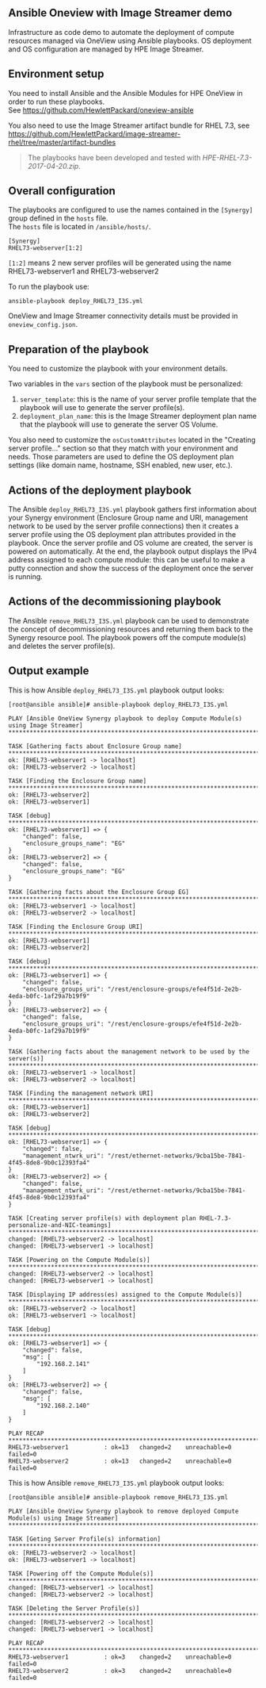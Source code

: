 ## Ansible Oneview with Image Streamer demo

Infrastructure as code demo to automate the deployment of compute resources managed via OneView using Ansible playbooks.
OS deployment and OS configuration are managed by HPE Image Streamer.   

   

## Environment setup

You need to install Ansible and the Ansible Modules for HPE OneView in order to run these playbooks.    
See https://github.com/HewlettPackard/oneview-ansible 

You also need to use the Image Streamer artifact bundle for RHEL 7.3, see https://github.com/HewlettPackard/image-streamer-rhel/tree/master/artifact-bundles   

>The playbooks have been developed and tested with *HPE-RHEL-7.3-2017-04-20.zip*.

## Overall configuration

The playbooks are configured to use the names contained in the `[Synergy]` group defined in the `hosts` file.  
The `hosts` file is located in `/ansible/hosts/`.

```
[Synergy]
RHEL73-webserver[1:2]
```
`[1:2]` means 2 new server profiles will be generated using the name RHEL73-webserver1 and RHEL73-webserver2   

To run the playbook use:
```
ansible-playbook deploy_RHEL73_I3S.yml
```
OneView and Image Streamer connectivity details must be provided in `oneview_config.json`.

## Preparation of the playbook

You need to customize the playbook with your environment details. 

Two variables in the `vars` section of the playbook must be personalized:   
1. `server_template`: this is the name of your server profile template that the playbook will use to generate the server profile(s).   
2. `deployment_plan_name`: this is the Image Streamer deployment plan name that the playbook will use to generate the server OS Volume.    

You also need to customize the `osCustomAttributes` located in the "Creating server profile..." section so that they match with your environment and needs. Those parameters are used to define the OS deployment plan settings (like domain name, hostname, SSH enabled, new user, etc.).

## Actions of the deployment playbook

The Ansible `deploy_RHEL73_I3S.yml` playbook gathers first information about your Synergy environment (Enclosure Group name and URI, management network to be used by the server profile connections) then it creates a server profile using the OS deployment plan attributes provided in the playbook. Once the server profile and OS volume are created, the server is powered on automatically. At the end, the playbook output displays the IPv4 address assigned to each compute module: this can be useful to make a putty connection and show the success of the deployment once the server is running.

## Actions of the decommissioning playbook

The Ansible `remove_RHEL73_I3S.yml` playbook can be used to demonstrate the concept of decommissioning resources and returning them back to the Synergy resource pool. The playbook powers off the compute module(s) and deletes the server profile(s). 

## Output example

This is how Ansible `deploy_RHEL73_I3S.yml` playbook output looks:  

```
[root@ansible ansible]# ansible-playbook deploy_RHEL73_I3S.yml

PLAY [Ansible OneView Synergy playbook to deploy Compute Module(s) using Image Streamer] ***********************************************************************************************

TASK [Gathering facts about Enclosure Group name] **************************************************************************************************************************************
ok: [RHEL73-webserver1 -> localhost]
ok: [RHEL73-webserver2 -> localhost]

TASK [Finding the Enclosure Group name] ************************************************************************************************************************************************
ok: [RHEL73-webserver2]
ok: [RHEL73-webserver1]

TASK [debug] ***************************************************************************************************************************************************************************
ok: [RHEL73-webserver1] => {
    "changed": false,
    "enclosure_groups_name": "EG"
}
ok: [RHEL73-webserver2] => {
    "changed": false,
    "enclosure_groups_name": "EG"
}

TASK [Gathering facts about the Enclosure Group EG] ************************************************************************************************************************************
ok: [RHEL73-webserver1 -> localhost]
ok: [RHEL73-webserver2 -> localhost]

TASK [Finding the Enclosure Group URI] *************************************************************************************************************************************************
ok: [RHEL73-webserver1]
ok: [RHEL73-webserver2]

TASK [debug] ***************************************************************************************************************************************************************************
ok: [RHEL73-webserver1] => {
    "changed": false,
    "enclosure_groups_uri": "/rest/enclosure-groups/efe4f51d-2e2b-4eda-b0fc-1af29a7b19f9"
}
ok: [RHEL73-webserver2] => {
    "changed": false,
    "enclosure_groups_uri": "/rest/enclosure-groups/efe4f51d-2e2b-4eda-b0fc-1af29a7b19f9"
}

TASK [Gathering facts about the management network to be used by the server(s)] ********************************************************************************************************
ok: [RHEL73-webserver1 -> localhost]
ok: [RHEL73-webserver2 -> localhost]

TASK [Finding the management network URI] **********************************************************************************************************************************************
ok: [RHEL73-webserver1]
ok: [RHEL73-webserver2]

TASK [debug] ***************************************************************************************************************************************************************************
ok: [RHEL73-webserver1] => {
    "changed": false,
    "management_ntwrk_uri": "/rest/ethernet-networks/9cba15be-7841-4f45-8de8-9b0c12393fa4"
}
ok: [RHEL73-webserver2] => {
    "changed": false,
    "management_ntwrk_uri": "/rest/ethernet-networks/9cba15be-7841-4f45-8de8-9b0c12393fa4"
}

TASK [Creating server profile(s) with deployment plan RHEL-7.3-personalize-and-NIC-teamings] *******************************************************************************************
changed: [RHEL73-webserver2 -> localhost]
changed: [RHEL73-webserver1 -> localhost]

TASK [Powering on the Compute Module(s)] ***********************************************************************************************************************************************
changed: [RHEL73-webserver2 -> localhost]
changed: [RHEL73-webserver1 -> localhost]

TASK [Displaying IP address(es) assigned to the Compute Module(s)] *********************************************************************************************************************
ok: [RHEL73-webserver2 -> localhost]
ok: [RHEL73-webserver1 -> localhost]

TASK [debug] ***************************************************************************************************************************************************************************
ok: [RHEL73-webserver1] => {
    "changed": false,
    "msg": [
        "192.168.2.141"
    ]
}
ok: [RHEL73-webserver2] => {
    "changed": false,
    "msg": [
        "192.168.2.140"
    ]
}

PLAY RECAP *****************************************************************************************************************************************************************************
RHEL73-webserver1          : ok=13   changed=2    unreachable=0    failed=0
RHEL73-webserver2          : ok=13   changed=2    unreachable=0    failed=0

```

This is how Ansible `remove_RHEL73_I3S.yml` playbook output looks:  

```
[root@ansible ansible]# ansible-playbook remove_RHEL73_I3S.yml

PLAY [Ansible OneView Synergy playbook to remove deployed Compute Module(s) using Image Streamer] **************************************************************************************

TASK [Geting Server Profile(s) information] ********************************************************************************************************************************************
ok: [RHEL73-webserver2 -> localhost]
ok: [RHEL73-webserver1 -> localhost]

TASK [Powering off the Compute Module(s)] **********************************************************************************************************************************************
changed: [RHEL73-webserver1 -> localhost]
changed: [RHEL73-webserver2 -> localhost]

TASK [Deleting the Server Profile(s)] **************************************************************************************************************************************************
changed: [RHEL73-webserver2 -> localhost]
changed: [RHEL73-webserver1 -> localhost]

PLAY RECAP *****************************************************************************************************************************************************************************
RHEL73-webserver1          : ok=3    changed=2    unreachable=0    failed=0
RHEL73-webserver2          : ok=3    changed=2    unreachable=0    failed=0
```

